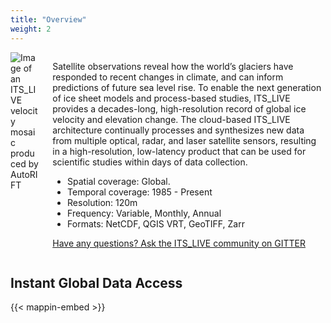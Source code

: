 ```yaml
---
title: "Overview"
weight: 2
---
```

<div class="columns">
   <div class="column is-one-third has-text-centered"><img class="img-responsive avatar" src="https://its-live.jpl.nasa.gov/home/img/home/greenland_hue5f169c67dfeb26055ce37f5b7cdc671_86442_320x0_resize_box_3.png" alt="Image of an ITS_LIVE velocity mosaic produced by AutoRIFT"></div>
   <div class="markdown column align-left">
      <p>Satellite observations reveal how the world’s glaciers have responded to recent changes in climate, and can inform predictions of future sea level rise. To enable the next generation of ice sheet models and process-based studies, ITS_LIVE provides a decades-long, high-resolution record of global ice velocity and elevation change. The cloud-based ITS_LIVE architecture continually processes and synthesizes new data from multiple optical, radar, and laser satellite sensors, resulting in a high-resolution, low-latency product that can be used for scientific studies within days of data collection.</p>
      <ul>
         <li>Spatial coverage: Global.</li>
         <li>Temporal coverage: 1985 - Present</li>
         <li>Resolution: 120m</li>
         <li>Frequency: Variable, Monthly, Annual</li>
         <li>Formats: NetCDF, QGIS VRT, GeoTIFF, Zarr</li>
      </ul>
      <p><a href="https://gitter.im/its_live/community">Have any questions? Ask the ITS_LIVE community on GITTER</a></p>
   </div>
</div>

<h2 class="m-1"> Instant Global Data Access </h2>
{{< mappin-embed >}}
